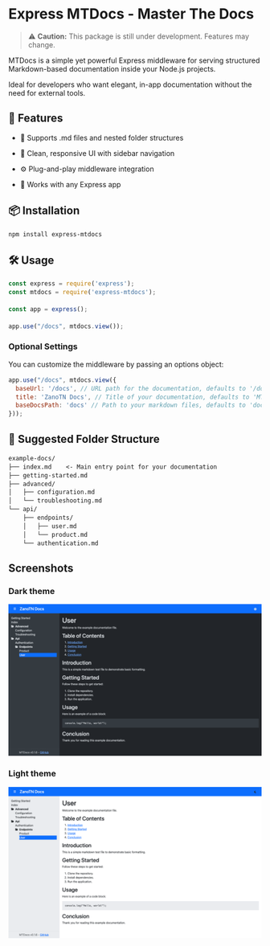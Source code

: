 # Express MTDocs - Master The Docs

> ⚠️ **Caution:** This package is still under development. Features may change.

MTDocs is a simple yet powerful Express middleware for serving structured Markdown-based documentation inside your Node.js projects.

Ideal for developers who want elegant, in-app documentation without the need for external tools.

## 🚀 Features
  
  - 📄 Supports .md files and nested folder structures

  - 🎨 Clean, responsive UI with sidebar navigation

  - ⚙️ Plug-and-play middleware integration

  - 🧩 Works with any Express app

## 📦 Installation

```bash
npm install express-mtdocs
```

## 🛠️ Usage

```javascript
const express = require('express');
const mtdocs = require('express-mtdocs');

const app = express();

app.use("/docs", mtdocs.view());
```

### Optional Settings

You can customize the middleware by passing an options object:

```javascript
app.use("/docs", mtdocs.view({
  baseUrl: '/docs', // URL path for the documentation, defaults to '/docs'
  title: 'ZanoTN Docs', // Title of your documentation, defaults to 'MTDocs'
  baseDocsPath: 'docs' // Path to your markdown files, defaults to 'docs'
}));
```
## 📁 Suggested Folder Structure
```markdown
example-docs/
├── index.md    <- Main entry point for your documentation
├── getting-started.md
├── advanced/
│   ├── configuration.md
│   └── troubleshooting.md
└── api/
    ├── endpoints/
    │   ├── user.md
    │   └── product.md
    └── authentication.md
```

## Screenshots

### Dark theme

![Dark theme screenshot](https://raw.githubusercontent.com/ZanoTN/express-mtdocs/main/docs/screenshots/dark.png)

### Light theme

![Light theme screenshot](https://raw.githubusercontent.com/ZanoTN/express-mtdocs/main/docs/screenshots/light.png)